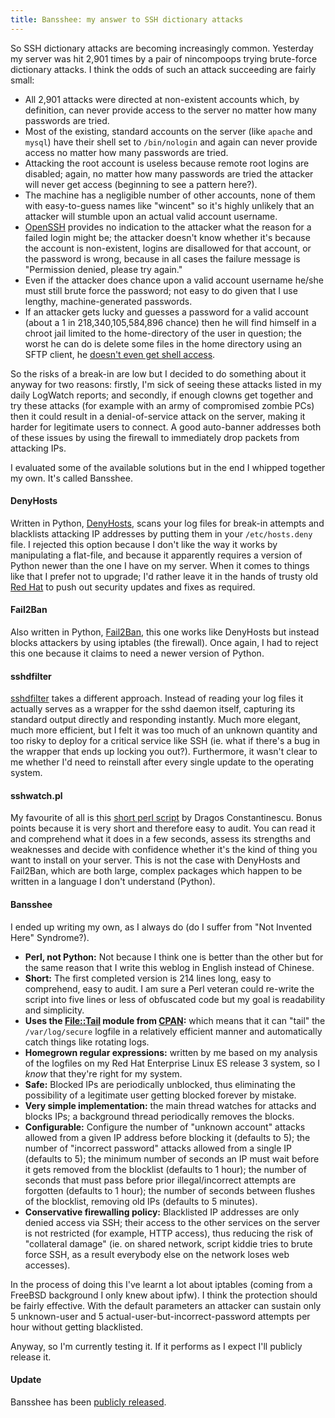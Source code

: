 ```yaml
---
title: Bansshee: my answer to SSH dictionary attacks
---
```


So SSH dictionary attacks are becoming increasingly common. Yesterday my server was hit 2,901 times by a pair of nincompoops trying brute-force dictionary attacks. I think the odds of such an attack succeeding are fairly small:

-   All 2,901 attacks were directed at non-existent accounts which, by definition, can never provide access to the server no matter how many passwords are tried.
-   Most of the existing, standard accounts on the server (like `apache` and `mysql`) have their shell set to `/bin/nologin` and again can never provide access no matter how many passwords are tried.
-   Attacking the root account is useless because remote root logins are disabled; again, no matter how many passwords are tried the attacker will never get access (beginning to see a pattern here?).
-   The machine has a negligible number of other accounts, none of them with easy-to-guess names like "wincent" so it's highly unlikely that an attacker will stumble upon an actual valid account username.
-   [OpenSSH](http://openssh.org/) provides no indication to the attacker what the reason for a failed login might be; the attacker doesn't know whether it's because the account is non-existent, logins are disallowed for that account, or the password is wrong, because in all cases the failure message is "Permission denied, please try again."
-   Even if the attacker does chance upon a valid account username he/she must still brute force the password; not easy to do given that I use lengthy, machine-generated passwords.
-   If an attacker gets lucky and guesses a password for a valid account (about a 1 in 218,340,105,584,896 chance) then he will find himself in a chroot jail limited to the home-directory of the user in question; the worst he can do is delete some files in the home directory using an SFTP client, he [doesn't even get shell access](http://www.pizzashack.org/rssh/).

So the risks of a break-in are low but I decided to do something about it anyway for two reasons: firstly, I'm sick of seeing these attacks listed in my daily LogWatch reports; and secondly, if enough clowns get together and try these attacks (for example with an army of compromised zombie PCs) then it could result in a denial-of-service attack on the server, making it harder for legitimate users to connect. A good auto-banner addresses both of these issues by using the firewall to immediately drop packets from attacking IPs.

I evaluated some of the available solutions but in the end I whipped together my own. It's called Bansshee.





#### DenyHosts

Written in Python, [DenyHosts](http://denyhosts.sourceforge.net/), scans your log files for break-in attempts and blacklists attacking IP addresses by putting them in your `/etc/hosts.deny` file. I rejected this option because I don't like the way it works by manipulating a flat-file, and because it apparently requires a version of Python newer than the one I have on my server. When it comes to things like that I prefer not to upgrade; I'd rather leave it in the hands of trusty old [Red Hat](http://www.redhat.com/) to push out security updates and fixes as required.

#### Fail2Ban

Also written in Python, [Fail2Ban](http://fail2ban.sourceforge.net/), this one works like DenyHosts but instead blocks attackers by using iptables (the firewall). Once again, I had to reject this one because it claims to need a newer version of Python.

#### sshdfilter

[sshdfilter](http://freshmeat.net/projects/sshdfilter/) takes a different approach. Instead of reading your log files it actually serves as a wrapper for the sshd daemon itself, capturing its standard output directly and responding instantly. Much more elegant, much more efficient, but I felt it was too much of an unknown quantity and too risky to deploy for a critical service like SSH (ie. what if there's a bug in the wrapper that ends up locking you out?). Furthermore, it wasn't clear to me whether I'd need to reinstall after every single update to the operating system.

#### sshwatch.pl

My favourite of all is this [short perl script](http://www.cpan.org/authors/id/D/DR/DRAGOS/sshwatch-0.01.pl) by Dragos Constantinescu. Bonus points because it is very short and therefore easy to audit. You can read it and comprehend what it does in a few seconds, assess its strengths and weaknesses and decide with confidence whether it's the kind of thing you want to install on your server. This is not the case with DenyHosts and Fail2Ban, which are both large, complex packages which happen to be written in a language I don't understand (Python).

#### Bansshee

I ended up writing my own, as I always do (do I suffer from "Not Invented Here" Syndrome?).

-   **Perl, not Python:** Not because I think one is better than the other but for the same reason that I write this weblog in English instead of Chinese.
-   **Short:** The first completed version is 214 lines long, easy to comprehend, easy to audit. I am sure a Perl veteran could re-write the script into five lines or less of obfuscated code but my goal is readability and simplicity.
-   **Uses the [File::Tail](http://search.cpan.org/~mgrabnar/File-Tail-0.99.3/Tail.pm) module from [CPAN](http://cpan.org/):** which means that it can "tail" the `/var/log/secure` logfile in a relatively efficient manner and automatically catch things like rotating logs.
-   **Homegrown regular expressions:** written by me based on my analysis of the logfiles on my Red Hat Enterprise Linux ES release 3 system, so I *know* that they're right for my system.
-   **Safe:** Blocked IPs are periodically unblocked, thus eliminating the possibility of a legitimate user getting blocked forever by mistake.
-   **Very simple implementation:** the main thread watches for attacks and blocks IPs; a background thread periodically removes the blocks.
-   **Configurable:** Configure the number of "unknown account" attacks allowed from a given IP address before blocking it (defaults to 5); the number of "incorrect password" attacks allowed from a single IP (defaults to 5); the minimum number of seconds an IP must wait before it gets removed from the blocklist (defaults to 1 hour); the number of seconds that must pass before prior illegal/incorrect attempts are forgotten (defaults to 1 hour); the number of seconds between flushes of the blocklist, removing old IPs (defaults to 5 minutes).
-   **Conservative firewalling policy:** Blacklisted IP addresses are only denied access via SSH; their access to the other services on the server is not restricted (for example, HTTP access), thus reducing the risk of "collateral damage" (ie. on shared network, script kiddie tries to brute force SSH, as a result everybody else on the network loses web accesses).

In the process of doing this I've learnt a lot about iptables (coming from a FreeBSD background I only knew about ipfw). I think the protection should be fairly effective. With the default parameters an attacker can sustain only 5 unknown-user and 5 actual-user-but-incorrect-password attempts per hour without getting blacklisted.

Anyway, so I'm currently testing it. If it performs as I expect I'll publicly release it.

#### Update

Bansshee has been [publicly released](http://bansshee.org/).
